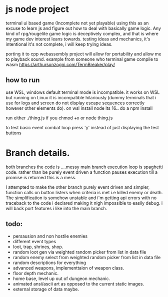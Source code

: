 # js node project
terminal ui based game (Incomplete not yet playable)
using this as an excuse to learn js and figure out how to deal with basically game logic.
Any kind of rpg/rougelite game logic is deceptively complex, and that is where my game dev interest leans towards.
testing ideas and mechanics, it's intentional it's not complete, i will keep trying ideas.

porting it to cpp webassembly project will allow for portability and allow me to playback sound.
example from someone who terminal game compile to wasm https://arthursonzogni.com/TermBreaker/play/


## how to run
use WSL, windows default terminal mode is incompatible.
it works on WSL but running on Linux it is incompatible hilariously (dummy terminals that i use for logs and screen do not display escape sequences correctly however other elements do).
on wsl install node lts 16.**.**
do a npm install

run either ./thing.js if you chmod +x
or node thing.js

to test basic event combat loop press 'y' instead of just displaying the test buttons

# Branch details.
both branches the code is ....messy
main branch execution loop is spaghetti code.
rather than be purely event driven a function pauses execution till a promise is returned
this is a mess.

I attempted to make the other branch purely event driven and simpler, function calls on button listers when criteria is met i.e killed enemy or death.
The simplification is somehow unstable and i'm getting api errors with no traceback to the code i declared making it nigh impossible to easily debug.
i will back port features i like into the main branch.

## todo:
* persausion and non hostile enemies
* different event types
* loot, trap, shrines, shop.
* random loot gen via weighted random picker from list in data file
* random enemy select from weighted random picker from list in data file
* random descriptions for everything
* advanced weapons, implementtaion of weapon class.
* floor depth mechanic.
* home base, level up out of dungeon mechanic.
* animated ansi/ascii art as opposed to the current static images.
* external storage of data maybe.


